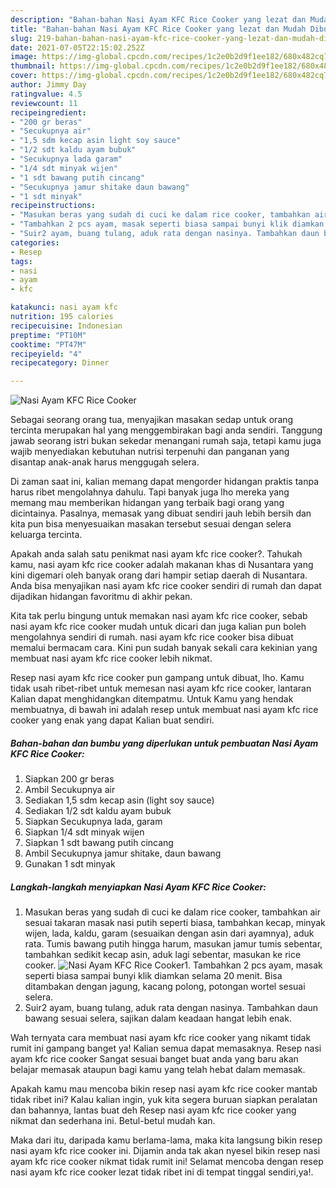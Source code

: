 ```yaml
---
description: "Bahan-bahan Nasi Ayam KFC Rice Cooker yang lezat dan Mudah Dibuat"
title: "Bahan-bahan Nasi Ayam KFC Rice Cooker yang lezat dan Mudah Dibuat"
slug: 219-bahan-bahan-nasi-ayam-kfc-rice-cooker-yang-lezat-dan-mudah-dibuat
date: 2021-07-05T22:15:02.252Z
image: https://img-global.cpcdn.com/recipes/1c2e0b2d9f1ee182/680x482cq70/nasi-ayam-kfc-rice-cooker-foto-resep-utama.jpg
thumbnail: https://img-global.cpcdn.com/recipes/1c2e0b2d9f1ee182/680x482cq70/nasi-ayam-kfc-rice-cooker-foto-resep-utama.jpg
cover: https://img-global.cpcdn.com/recipes/1c2e0b2d9f1ee182/680x482cq70/nasi-ayam-kfc-rice-cooker-foto-resep-utama.jpg
author: Jimmy Day
ratingvalue: 4.5
reviewcount: 11
recipeingredient:
- "200 gr beras"
- "Secukupnya air"
- "1,5 sdm kecap asin light soy sauce"
- "1/2 sdt kaldu ayam bubuk"
- "Secukupnya lada garam"
- "1/4 sdt minyak wijen"
- "1 sdt bawang putih cincang"
- "Secukupnya jamur shitake daun bawang"
- "1 sdt minyak"
recipeinstructions:
- "Masukan beras yang sudah di cuci ke dalam rice cooker, tambahkan air sesuai takaran masak nasi putih seperti biasa, tambahkan kecap, minyak wijen, lada, kaldu, garam (sesuaikan dengan asin dari ayamnya), aduk rata. Tumis bawang putih hingga harum, masukan jamur tumis sebentar, tambahkan sedikit kecap asin, aduk lagi sebentar, masukan ke rice cooker."
- "Tambahkan 2 pcs ayam, masak seperti biasa sampai bunyi klik diamkan selama 20 menit. Bisa ditambakan dengan jagung, kacang polong, potongan wortel sesuai selera."
- "Suir2 ayam, buang tulang, aduk rata dengan nasinya. Tambahkan daun bawang sesuai selera, sajikan dalam keadaan hangat lebih enak."
categories:
- Resep
tags:
- nasi
- ayam
- kfc

katakunci: nasi ayam kfc 
nutrition: 195 calories
recipecuisine: Indonesian
preptime: "PT10M"
cooktime: "PT47M"
recipeyield: "4"
recipecategory: Dinner

---
```



![Nasi Ayam KFC Rice Cooker](https://img-global.cpcdn.com/recipes/1c2e0b2d9f1ee182/680x482cq70/nasi-ayam-kfc-rice-cooker-foto-resep-utama.jpg)

Sebagai seorang orang tua, menyajikan masakan sedap untuk orang tercinta merupakan hal yang menggembirakan bagi anda sendiri. Tanggung jawab seorang istri bukan sekedar menangani rumah saja, tetapi kamu juga wajib menyediakan kebutuhan nutrisi terpenuhi dan panganan yang disantap anak-anak harus menggugah selera.

Di zaman  saat ini, kalian memang dapat mengorder hidangan praktis tanpa harus ribet mengolahnya dahulu. Tapi banyak juga lho mereka yang memang mau memberikan hidangan yang terbaik bagi orang yang dicintainya. Pasalnya, memasak yang dibuat sendiri jauh lebih bersih dan kita pun bisa menyesuaikan masakan tersebut sesuai dengan selera keluarga tercinta. 



Apakah anda salah satu penikmat nasi ayam kfc rice cooker?. Tahukah kamu, nasi ayam kfc rice cooker adalah makanan khas di Nusantara yang kini digemari oleh banyak orang dari hampir setiap daerah di Nusantara. Anda bisa menyajikan nasi ayam kfc rice cooker sendiri di rumah dan dapat dijadikan hidangan favoritmu di akhir pekan.

Kita tak perlu bingung untuk memakan nasi ayam kfc rice cooker, sebab nasi ayam kfc rice cooker mudah untuk dicari dan juga kalian pun boleh mengolahnya sendiri di rumah. nasi ayam kfc rice cooker bisa dibuat memalui bermacam cara. Kini pun sudah banyak sekali cara kekinian yang membuat nasi ayam kfc rice cooker lebih nikmat.

Resep nasi ayam kfc rice cooker pun gampang untuk dibuat, lho. Kamu tidak usah ribet-ribet untuk memesan nasi ayam kfc rice cooker, lantaran Kalian dapat menghidangkan ditempatmu. Untuk Kamu yang hendak membuatnya, di bawah ini adalah resep untuk membuat nasi ayam kfc rice cooker yang enak yang dapat Kalian buat sendiri.

<!--inarticleads1-->

##### Bahan-bahan dan bumbu yang diperlukan untuk pembuatan Nasi Ayam KFC Rice Cooker:

1. Siapkan 200 gr beras
1. Ambil Secukupnya air
1. Sediakan 1,5 sdm kecap asin (light soy sauce)
1. Sediakan 1/2 sdt kaldu ayam bubuk
1. Siapkan Secukupnya lada, garam
1. Siapkan 1/4 sdt minyak wijen
1. Siapkan 1 sdt bawang putih cincang
1. Ambil Secukupnya jamur shitake, daun bawang
1. Gunakan 1 sdt minyak




<!--inarticleads2-->

##### Langkah-langkah menyiapkan Nasi Ayam KFC Rice Cooker:

1. Masukan beras yang sudah di cuci ke dalam rice cooker, tambahkan air sesuai takaran masak nasi putih seperti biasa, tambahkan kecap, minyak wijen, lada, kaldu, garam (sesuaikan dengan asin dari ayamnya), aduk rata. Tumis bawang putih hingga harum, masukan jamur tumis sebentar, tambahkan sedikit kecap asin, aduk lagi sebentar, masukan ke rice cooker.
<img src="https://img-global.cpcdn.com/steps/2b24b13d9456b263/160x128cq70/nasi-ayam-kfc-rice-cooker-langkah-memasak-1-foto.jpg" alt="Nasi Ayam KFC Rice Cooker">1. Tambahkan 2 pcs ayam, masak seperti biasa sampai bunyi klik diamkan selama 20 menit. Bisa ditambakan dengan jagung, kacang polong, potongan wortel sesuai selera.
1. Suir2 ayam, buang tulang, aduk rata dengan nasinya. Tambahkan daun bawang sesuai selera, sajikan dalam keadaan hangat lebih enak.




Wah ternyata cara membuat nasi ayam kfc rice cooker yang nikamt tidak rumit ini gampang banget ya! Kalian semua dapat memasaknya. Resep nasi ayam kfc rice cooker Sangat sesuai banget buat anda yang baru akan belajar memasak ataupun bagi kamu yang telah hebat dalam memasak.

Apakah kamu mau mencoba bikin resep nasi ayam kfc rice cooker mantab tidak ribet ini? Kalau kalian ingin, yuk kita segera buruan siapkan peralatan dan bahannya, lantas buat deh Resep nasi ayam kfc rice cooker yang nikmat dan sederhana ini. Betul-betul mudah kan. 

Maka dari itu, daripada kamu berlama-lama, maka kita langsung bikin resep nasi ayam kfc rice cooker ini. Dijamin anda tak akan nyesel bikin resep nasi ayam kfc rice cooker nikmat tidak rumit ini! Selamat mencoba dengan resep nasi ayam kfc rice cooker lezat tidak ribet ini di tempat tinggal sendiri,ya!.

